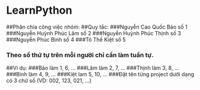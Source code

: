 # LearnPython
##Phân chia công việc nhóm: 
##Quy tắc:
###Nguyễn Cao Quốc Bảo số 1
###Nguyễn Huỳnh Phúc Lâm số 2
###Nguyễn Huỳnh Phúc Thịnh số 3
###Nguyễn Phúc Bình số 4
###Tô Thế Kiệt số 5
###	Theo số thứ tự trên mỗi người chỉ cần làm tuần tự.
##Ví dụ:
###Bảo làm 1, 6, ...
###Lâm làm 2, 7, ...
###Thịnh làm 3, 8, ...
###Bình làm 4, 9, ...
###Kiệt lam 5, 10, ...
###Đặt tên từng project dưới dạng có 3 chữ số (VD: 002, 123, 021, ...)
